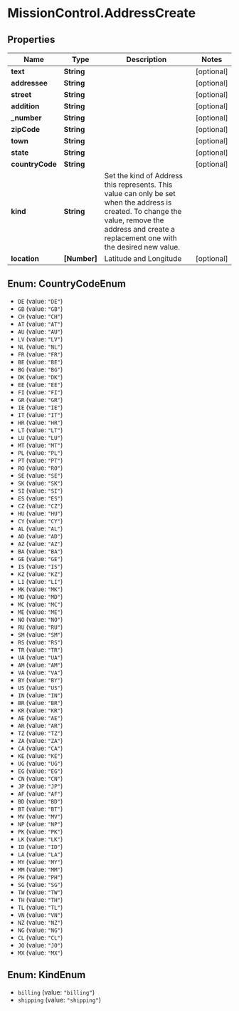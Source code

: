 # MissionControl.AddressCreate

## Properties
Name | Type | Description | Notes
------------ | ------------- | ------------- | -------------
**text** | **String** |  | [optional] 
**addressee** | **String** |  | [optional] 
**street** | **String** |  | [optional] 
**addition** | **String** |  | [optional] 
**_number** | **String** |  | [optional] 
**zipCode** | **String** |  | [optional] 
**town** | **String** |  | [optional] 
**state** | **String** |  | [optional] 
**countryCode** | **String** |  | [optional] 
**kind** | **String** | Set the kind of Address this represents. This value can only be set when the address is created. To change the value, remove the address and create a replacement one with the desired new value. | 
**location** | **[Number]** | Latitude and Longitude | [optional] 

<a name="CountryCodeEnum"></a>
## Enum: CountryCodeEnum

* `DE` (value: `"DE"`)
* `GB` (value: `"GB"`)
* `CH` (value: `"CH"`)
* `AT` (value: `"AT"`)
* `AU` (value: `"AU"`)
* `LV` (value: `"LV"`)
* `NL` (value: `"NL"`)
* `FR` (value: `"FR"`)
* `BE` (value: `"BE"`)
* `BG` (value: `"BG"`)
* `DK` (value: `"DK"`)
* `EE` (value: `"EE"`)
* `FI` (value: `"FI"`)
* `GR` (value: `"GR"`)
* `IE` (value: `"IE"`)
* `IT` (value: `"IT"`)
* `HR` (value: `"HR"`)
* `LT` (value: `"LT"`)
* `LU` (value: `"LU"`)
* `MT` (value: `"MT"`)
* `PL` (value: `"PL"`)
* `PT` (value: `"PT"`)
* `RO` (value: `"RO"`)
* `SE` (value: `"SE"`)
* `SK` (value: `"SK"`)
* `SI` (value: `"SI"`)
* `ES` (value: `"ES"`)
* `CZ` (value: `"CZ"`)
* `HU` (value: `"HU"`)
* `CY` (value: `"CY"`)
* `AL` (value: `"AL"`)
* `AD` (value: `"AD"`)
* `AZ` (value: `"AZ"`)
* `BA` (value: `"BA"`)
* `GE` (value: `"GE"`)
* `IS` (value: `"IS"`)
* `KZ` (value: `"KZ"`)
* `LI` (value: `"LI"`)
* `MK` (value: `"MK"`)
* `MD` (value: `"MD"`)
* `MC` (value: `"MC"`)
* `ME` (value: `"ME"`)
* `NO` (value: `"NO"`)
* `RU` (value: `"RU"`)
* `SM` (value: `"SM"`)
* `RS` (value: `"RS"`)
* `TR` (value: `"TR"`)
* `UA` (value: `"UA"`)
* `AM` (value: `"AM"`)
* `VA` (value: `"VA"`)
* `BY` (value: `"BY"`)
* `US` (value: `"US"`)
* `IN` (value: `"IN"`)
* `BR` (value: `"BR"`)
* `KR` (value: `"KR"`)
* `AE` (value: `"AE"`)
* `AR` (value: `"AR"`)
* `TZ` (value: `"TZ"`)
* `ZA` (value: `"ZA"`)
* `CA` (value: `"CA"`)
* `KE` (value: `"KE"`)
* `UG` (value: `"UG"`)
* `EG` (value: `"EG"`)
* `CN` (value: `"CN"`)
* `JP` (value: `"JP"`)
* `AF` (value: `"AF"`)
* `BD` (value: `"BD"`)
* `BT` (value: `"BT"`)
* `MV` (value: `"MV"`)
* `NP` (value: `"NP"`)
* `PK` (value: `"PK"`)
* `LK` (value: `"LK"`)
* `ID` (value: `"ID"`)
* `LA` (value: `"LA"`)
* `MY` (value: `"MY"`)
* `MM` (value: `"MM"`)
* `PH` (value: `"PH"`)
* `SG` (value: `"SG"`)
* `TW` (value: `"TW"`)
* `TH` (value: `"TH"`)
* `TL` (value: `"TL"`)
* `VN` (value: `"VN"`)
* `NZ` (value: `"NZ"`)
* `NG` (value: `"NG"`)
* `CL` (value: `"CL"`)
* `JO` (value: `"JO"`)
* `MX` (value: `"MX"`)


<a name="KindEnum"></a>
## Enum: KindEnum

* `billing` (value: `"billing"`)
* `shipping` (value: `"shipping"`)

